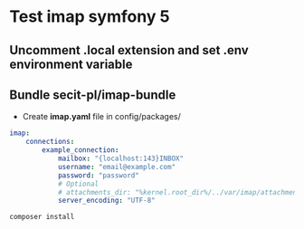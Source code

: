 # Test imap symfony 5

## Uncomment .local extension and set .env environment variable

## Bundle secit-pl/imap-bundle

- Create **imap.yaml** file in config/packages/
```yaml
imap:
    connections:
        example_connection:
            mailbox: "{localhost:143}INBOX"
            username: "email@example.com"
            password: "password"
            # Optional
            # attachments_dir: "%kernel.root_dir%/../var/imap/attachments"
            server_encoding: "UTF-8"
```

```sh
composer install
```
